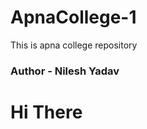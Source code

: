 # ApnaCollege-1
This is apna college repository
<br>
<h3>Author  - Nilesh Yadav</h3>
<h1> Hi There</h1>


<!-- To add/ stage files in one go use git add . -->